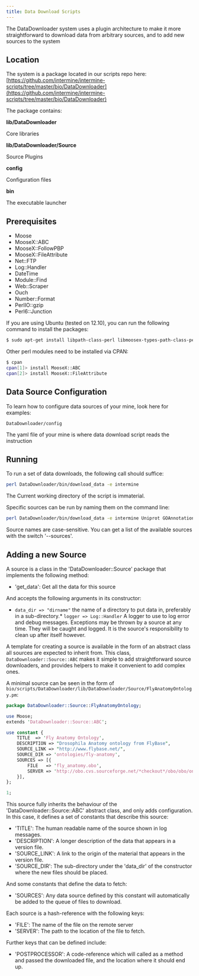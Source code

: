 ```yaml
---
title: Data Download Scripts
---
```


The DataDownloader system uses a plugin architecture to make it more straightforward to download data from arbitrary sources, and to add new sources to the system

## Location

The system is a package located in our scripts repo here: [https://github.com/intermine/intermine-scripts/tree/master/bio/DataDownloader](https://github.com/intermine/intermine-scripts/tree/master/bio/DataDownloader)

The package contains:

**lib/DataDownloader**

Core libraries

**lib/DataDownloader/Source**

Source Plugins

**config**

Configuration files

**bin**

The executable launcher

## Prerequisites

* Moose
* MooseX::ABC
* MooseX::FollowPBP
* MooseX::FileAttribute
* Net::FTP
* Log::Handler
* DateTime
* Module::Find
* Web::Scraper
* Ouch
* Number::Format
* PerlIO::gzip
* Perl6::Junction

If you are using Ubuntu \(tested on 12.10\), you can run the following command to install the packages:

```bash
$ sudo apt-get install libpath-class-perl libmoosex-types-path-class-perl liblog-handler-perl liblog-report-perl libdatetime-perl libmoosex-followpbp-perl libyaml-perl libmodule-find-perl libperlio-gzip-perl libouch-perl libnumber-format-perl
```

Other perl modules need to be installed via CPAN:

```bash
$ cpan
cpan[1]> install MooseX::ABC
cpan[2]> install MooseX::FileAttribute
```

## Data Source Configuration

To learn how to configure data sources of your mine, look here for examples:

 `DataDownloader/config`

The yaml file of your mine is where data download script reads the instruction

## Running

To run a set of data downloads, the following call should suffice:

```bash
perl DataDownloader/bin/download_data -e intermine
```

The Current working directory of the script is immaterial.

Specific sources can be run by naming them on the command line:

```bash
perl DataDownloader/bin/download_data -e intermine Uniprot GOAnnotation
```

Source names are case-sensitive. You can get a list of the available sources with the switch '--sources'.

## Adding a new Source

A source is a class in the 'DataDownloader::Source' package that implements the following method:

* 'get\_data': Get all the data for this source

And accepts the following arguments in its constructor:

* `data_dir => "dirname"` the name of a directory to put data in, preferably in a sub-directory.\* `logger => Log::Handler` A logger to use to log error and debug messages. Exceptions may be thrown by a source at any time. They will be caught and logged. It is the source's responsibility to clean up after itself however.

A template for creating a source is available in the form of an abstract class all sources are expected to inherit from. This class, `DataDownloader::Source::ABC` makes it simple to add straightforward source downloaders, and provides helpers to make it convenient to add complex ones.

A minimal source can be seen in the form of `bio/scripts/DataDownloader/lib/DataDownloader/Source/FlyAnatomyOntology.pm`:

```perl
package DataDownloader::Source::FlyAnatomyOntology;

use Moose;
extends 'DataDownloader::Source::ABC';

use constant {
    TITLE  => 'Fly Anatomy Ontology',
    DESCRIPTION => "Drosophila Anatomy ontology from FlyBase",
    SOURCE_LINK => "http://www.flybase.net/",
    SOURCE_DIR => 'ontologies/fly-anatomy',
    SOURCES => [{
        FILE   => 'fly_anatomy.obo',
        SERVER => 'http://obo.cvs.sourceforge.net/*checkout*/obo/obo/ontology/anatomy/gross_anatomy/animal_gross_anatomy/fly',
    }],
};

1;
```

This source fully inherits the behaviour of the 'DataDownloader::Source::ABC' abstract class, and only adds configuration. In this case, it defines a set of constants that describe this source:

* 'TITLE': The human readable name of the source shown in log messages.
* 'DESCRIPTION': A longer description of the data that appears in a version file.
* 'SOURCE\_LINK': A link to the origin of the material that appears in the version file.
* 'SOURCE\_DIR': The sub-directory under the 'data\_dir' of the constructor where the new files should be placed.

And some constants that define the data to fetch:

* 'SOURCES': Any data source defined by this constant will automatically be added to the queue of files to download.

Each source is a hash-reference with the following keys:

* 'FILE': The name of the file on the remote server
* 'SERVER': The path to the location of the file to fetch.

Further keys that can be defined include:

* 'POSTPROCESSOR': A code-reference which will called as a method and passed the downloaded file, and the location where it should end up.

